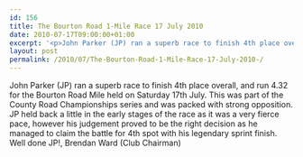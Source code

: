 ```yaml
---
id: 156
title: The Bourton Road 1-Mile Race 17 July 2010
date: 2010-07-17T09:00:00+01:00
excerpt: '<p>John Parker (JP) ran a superb race to finish 4th place overall, and run 4.32 for the Bourton Road Mile held on Saturday 17th July. This was part of the County Road Championships series and was packed with strong opposition. JP held back a little in the early stages of the race as it was a very fierce pace, however his judgement proved to be the right decision as he managed to claim the battle for 4th spot with his legendary sprint finish. Well done JP!, Brendan Ward (Club Chairman)</p>'
layout: post
permalink: /2010/07/The-Bourton-Road-1-Mile-Race-17-July-2010-/
---
```

John Parker (JP) ran a superb race to finish 4th place overall, and run 4.32 for the Bourton Road Mile held on Saturday 17th July. This was part of the County Road Championships series and was packed with strong opposition. JP held back a little in the early stages of the race as it was a very fierce pace, however his judgement proved to be the right decision as he managed to claim the battle for 4th spot with his legendary sprint finish. Well done JP!, Brendan Ward (Club Chairman)